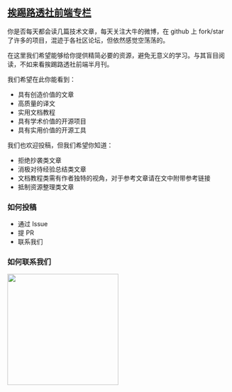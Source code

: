 ## [挨踢路透社前端专栏](https://e-f-e.github.io/fe-study-tutorial/index.html)

你是否每天都会读几篇技术文章，每天关注大牛的微博，在 github 上 fork/star 了许多的项目，混迹于各社区论坛，但依然感觉空荡荡的。

在这里我们希望能够给你提供精简必要的资源，避免无意义的学习。与其盲目阅读，不如来看挨踢路透社前端半月刊。

我们希望在此你能看到：

* 具有创造价值的文章
* 高质量的译文
* 实用文档教程
* 具有学术价值的开源项目
* 具有实用价值的开源工具

我们也欢迎投稿，但我们希望你知道：

* 拒绝抄袭类文章
* 消极对待经验总结类文章
* 文档教程类需有作者独特的视角，对于参考文章请在文中附带参考链接
* 抵制资源整理类文章

### 如何投稿

* 通过 Issue
* 提 PR
* 联系我们

### 如何联系我们

<img width='250' src='https://camo.githubusercontent.com/ed784cf901a538624926776e1edcf0f8c7aa410e/68747470733a2f2f652d662d652e6769746875622e696f2f6666652f7374617469632f6666652d71712e706e67'/>
